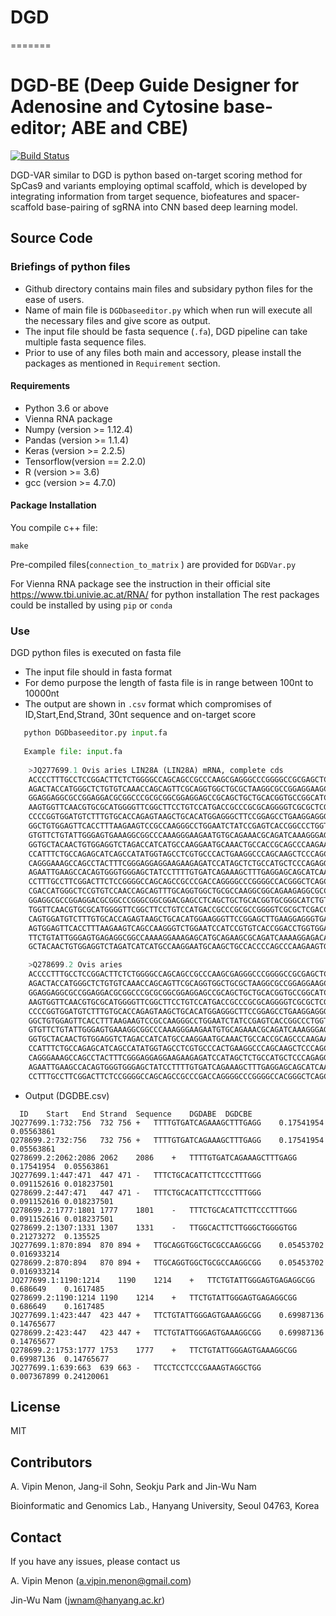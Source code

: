 # DGD
=======
# DGD-BE (Deep Guide Designer for Adenosine and Cytosine base-editor; ABE and CBE)
[![Build Status](https://travis-ci.org/joemccann/dillinger.svg?branch=master)](https://travis-ci.org/joemccann/dillinger)

DGD-VAR similar to DGD  is python based on-target scoring method for SpCas9 and variants employing optimal scaffold, which is developed by integrating information from target sequence, biofeatures and spacer-scaffold base-pairing of sgRNA into CNN based deep learning model.

## Source Code

### Briefings of python files
- Github directory contains main files and subsidary python files for the ease of users.
- Name of main file is ```DGDbaseeditor.py``` which when run will execute all the necessary files and give score as output.
- The input file should be fasta sequence (```.fa```), DGD pipeline can take multiple fasta sequence files.
- Prior to use of any files both main and accessory, please install the packages as mentioned in ```Requirement``` section.

#### Requirements
- Python 3.6 or above
- Vienna RNA package
- Numpy (version >= 1.12.4)
- Pandas (version >= 1.1.4)
- Keras (version >= 2.2.5)
- Tensorflow(version == 2.2.0)
- R (version >= 3.6)
- gcc (version >= 4.7.0)

#### Package Installation
You compile c++ file:
```
make
```
Pre-compiled files(```connection_to_matrix``` ) are provided for ```DGDVar.py```

For Vienna RNA package see the instruction in their official site https://www.tbi.univie.ac.at/RNA/ for python installation
The rest packages could be installed by using ```pip``` or ```conda```

### Use
DGD python files is executed on fasta file
- The input file should in fasta format
- For demo purpose the length of fasta file is in range between 100nt to 10000nt
- The output are shown in ```.csv``` format which compromises of ID,Start,End,Strand, 30nt sequence and on-target score
```python
   python DGDbaseeditor.py input.fa
   
   Example file: input.fa
   
    >JQ277699.1 Ovis aries LIN28A (LIN28A) mRNA, complete cds
    ACCCCTTTGCCTCCGGACTTCTCTGGGGCCAGCAGCCGCCCAAGCGAGGGCCCGGGGCCGCGAGCTCAGC
    AGACTACCATGGGCTCTGTGTCAAACCAGCAGTTCGCAGGTGGCTGCGCTAAGGCGCCGGAGGAAGCGCC
    GGAGGAGGCGCCGGAGGACGCGGCCCGCGCGGCGGAGGAGCCGCAGCTGCTGCACGGTGCCGGCATCTGT
    AAGTGGTTCAACGTGCGCATGGGGTTCGGCTTCCTGTCCATGACCGCCCGCGCAGGGGTCGCGCTCGACC
    CCCCGGTGGATGTCTTTGTGCACCAGAGTAAGCTGCACATGGAGGGCTTCCGGAGCCTGAAGGAGGGGGA
    GGCTGTGGAGTTCACCTTTAAGAAGTCCGCCAAGGGCCTGGAATCTATCCGAGTCACCGGCCCTGGTGGG
    GTGTTCTGTATTGGGAGTGAAAGGCGGCCCAAAGGGAAGAATGTGCAGAAACGCAGATCAAAGGGAGACA
    GGTGCTACAACTGTGGAGGTCTAGACCATCATGCCAAGGAATGCAAACTGCCACCGCAGCCCAAGAAGTG
    CCATTTCTGCCAGAGCATCAGCCATATGGTAGCCTCGTGCCCACTGAAGGCCCAGCAAGCTCCCAGCTCC
    CAGGGAAAGCCAGCCTACTTTCGGGAGGAGGAAGAAGAGATCCATAGCTCTGCCATGCTCCCAGAGGCCC
    AGAATTGAAGCCACAGTGGGTGGGAGCTATCCTTTTGTGATCAGAAAGCTTTGAGGAGCAGCATCAATCG
    CCTTTGCCTTCGGACTTCTCCGGGGCCAGCAGCCGCCCGACCAGGGGCCCGGGGCCACGGGCTCAGCCGA
    CGACCATGGGCTCCGTGTCCAACCAGCAGTTTGCAGGTGGCTGCGCCAAGGCGGCAGAAGAGGCGCCCGA
    GGAGGCGCCGGAGGACGCGGCCCGGGCGGCGGACGAGCCTCAGCTGCTGCACGGTGCGGGCATCTGTAAG
    TGGTTCAACGTGCGCATGGGGTTCGGCTTCCTGTCCATGACCGCCCGCGCCGGGGTCGCGCTCGACCCCC
    CAGTGGATGTCTTTGTGCACCAGAGTAAGCTGCACATGGAAGGGTTCCGGAGCTTGAAGGAGGGTGAGGC
    AGTGGAGTTCACCTTTAAGAAGTCAGCCAAGGGTCTGGAATCCATCCGTGTCACCGGACCTGGTGGAGTA
    TTCTGTATTGGGAGTGAGAGGCGGCCAAAAGGAAAGAGCATGCAGAAGCGCAGATCAAAAGGAGACAGGT
    GCTACAACTGTGGAGGTCTAGATCATCATGCCAAGGAATGCAAGCTGCCACCCCAGCCCAAGAAGTGCCA

    >Q278699.2 Ovis aries 
    ACCCCTTTGCCTCCGGACTTCTCTGGGGCCAGCAGCCGCCCAAGCGAGGGCCCGGGGCCGCGAGCTCAGC
    AGACTACCATGGGCTCTGTGTCAAACCAGCAGTTCGCAGGTGGCTGCGCTAAGGCGCCGGAGGAAGCGCC
    GGAGGAGGCGCCGGAGGACGCGGCCCGCGCGGCGGAGGAGCCGCAGCTGCTGCACGGTGCCGGCATCTGT
    AAGTGGTTCAACGTGCGCATGGGGTTCGGCTTCCTGTCCATGACCGCCCGCGCAGGGGTCGCGCTCGACC
    CCCCGGTGGATGTCTTTGTGCACCAGAGTAAGCTGCACATGGAGGGCTTCCGGAGCCTGAAGGAGGGGGA
    GGCTGTGGAGTTCACCTTTAAGAAGTCCGCCAAGGGCCTGGAATCTATCCGAGTCACCGGCCCTGGTGGG
    GTGTTCTGTATTGGGAGTGAAAGGCGGCCCAAAGGGAAGAATGTGCAGAAACGCAGATCAAAGGGAGACA
    GGTGCTACAACTGTGGAGGTCTAGACCATCATGCCAAGGAATGCAAACTGCCACCGCAGCCCAAGAAGTG
    CCATTTCTGCCAGAGCATCAGCCATATGGTAGCCTCGTGCCCACTGAAGGCCCAGCAAGCTCCCAGCTCC
    CAGGGAAAGCCAGCCTACTTTCGGGAGGAGGAAGAAGAGATCCATAGCTCTGCCATGCTCCCAGAGGCCC
    AGAATTGAAGCCACAGTGGGTGGGAGCTATCCTTTTGTGATCAGAAAGCTTTGAGGAGCAGCATCAATCG
    CCTTTGCCTTCGGACTTCTCCGGGGCCAGCAGCCGCCCGACCAGGGGCCCGGGGCCACGGGCTCAGCCGA
```
- Output (DGDBE.csv)
```
  ID	Start	End	Strand	Sequence	DGDABE	DGDCBE
JQ277699.1:732:756	732	756	+	TTTTGTGATCAGAAAGCTTTGAGG	0.17541954	0.05563861
Q278699.2:732:756	732	756	+	TTTTGTGATCAGAAAGCTTTGAGG	0.17541954	0.05563861
Q278699.2:2062:2086	2062	2086	+	TTTTGTGATCAGAAAGCTTTGAGG	0.17541954	0.05563861
JQ277699.1:447:471	447	471	-	TTTCTGCACATTCTTCCCTTTGGG	0.091152616	0.018237501
Q278699.2:447:471	447	471	-	TTTCTGCACATTCTTCCCTTTGGG	0.091152616	0.018237501
Q278699.2:1777:1801	1777	1801	-	TTTCTGCACATTCTTCCCTTTGGG	0.091152616	0.018237501
Q278699.2:1307:1331	1307	1331	-	TTGGCACTTCTTGGGCTGGGGTGG	0.21273272	0.135525
JQ277699.1:870:894	870	894	+	TTGCAGGTGGCTGCGCCAAGGCGG	0.05453702	0.016933214
Q278699.2:870:894	870	894	+	TTGCAGGTGGCTGCGCCAAGGCGG	0.05453702	0.016933214
JQ277699.1:1190:1214	1190	1214	+	TTCTGTATTGGGAGTGAGAGGCGG	0.686649	0.1617485
Q278699.2:1190:1214	1190	1214	+	TTCTGTATTGGGAGTGAGAGGCGG	0.686649	0.1617485
JQ277699.1:423:447	423	447	+	TTCTGTATTGGGAGTGAAAGGCGG	0.69987136	0.14765677
Q278699.2:423:447	423	447	+	TTCTGTATTGGGAGTGAAAGGCGG	0.69987136	0.14765677
Q278699.2:1753:1777	1753	1777	+	TTCTGTATTGGGAGTGAAAGGCGG	0.69987136	0.14765677
JQ277699.1:639:663	639	663	-	TTCCTCCTCCCGAAAGTAGGCTGG	0.007367899	0.24120061
```
## License
MIT
## Contributors
A. Vipin Menon, Jang-il Sohn, Seokju Park and Jin-Wu Nam

Bioinformatic and Genomics Lab., Hanyang University, Seoul 04763, Korea

## Contact
If you have any issues, please contact us

A. Vipin Menon (a.vipin.menon@gmail.com)

Jin-Wu Nam (jwnam@hanyang.ac.kr)

